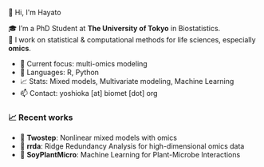 👋 Hi, I'm Hayato

🎓 I’m a PhD Student at **The University of Tokyo** in Biostatistics.  
🧪 I work on statistical & computational methods for life sciences, especially **omics**.

- 🔭 Current focus: multi-omics modeling
- 🐍 Languages: R, Python
- 📈 Stats: Mixed models, Multivariate modeling, Machine Learning
- 📫 Contact: yoshioka [at] biomet [dot] org

### 📈 Recent works
- 🚀 **Twostep**: Nonlinear mixed models with omics  
- 📐 **rrda**: Ridge Redundancy Analysis for high-dimensional omics data  
- 🌿 **SoyPlantMicro**: Machine Learning for Plant-Microbe Interactions
